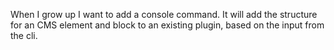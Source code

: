 When I grow up I want to add a console command. It will add the structure for an CMS element and block to an existing plugin, based on the input from the cli.
